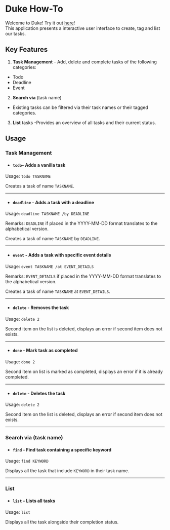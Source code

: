 # Duke How-To

Welcome to Duke! Try it out [here](https://github.com/ykwei7/ip/releases/download/A-Release/duke.jar)! <br/>
This application presents a interactive user interface to create, tag and list our tasks.

## Key Features

1. **Task Management** - Add, delete and complete tasks of the following categories:
 - Todo
 - Deadline
 - Event

2. **Search via** (task name)
 - Existing tasks can be filtered via their task names or their tagged categories. 
 
3. **List** tasks
  -Provides an overview of all tasks and their current status.

## Usage

### Task Management

- #### `todo`- Adds a vanilla task

Usage: `todo TASKNAME`

Creates a task of name `TASKNAME`.

<hr />

- #### `deadline` - Adds a task with a deadline

Usage: `deadline TASKNAME /by DEADLINE`

Remarks: `DEADLINE` if placed in the YYYY-MM-DD format translates to the alphabetical version.

Creates a task of name `TASKNAME` by `DEADLINE`.

<hr />

- #### `event` - Adds a task with specific event details

Usage: `event TASKNAME /at EVENT_DETAILS`

Remarks: `EVENT_DETAILS` if placed in the YYYY-MM-DD format translates to the alphabetical version.

Creates a task of name `TASKNAME` at `EVENT_DETAILS`.

<hr />

- ####  `delete` - Removes the task

Usage: `delete 2`

Second item on the list is deleted, displays an error if second item does not exists.

<hr />

- #### `done` - Mark task as completed

Usage: `done 2`

Second item on list is marked as completed, displays an error if it is already completed.

<hr />

- ####  `delete` - Deletes the task 

Usage: `delete 2`

Second item on the list is deleted, displays an error if second item does not exists.

<hr />

### **Search via** (task name)

- #### `find` - Find task containing a specific keyword

Usage: `find KEYWORD`

Displays all the task that include `KEYWORD` in their task name.

<hr />

### List 

- #### `list` - Lists all tasks

Usage: `list`

Displays all the task alongside their completion status.







